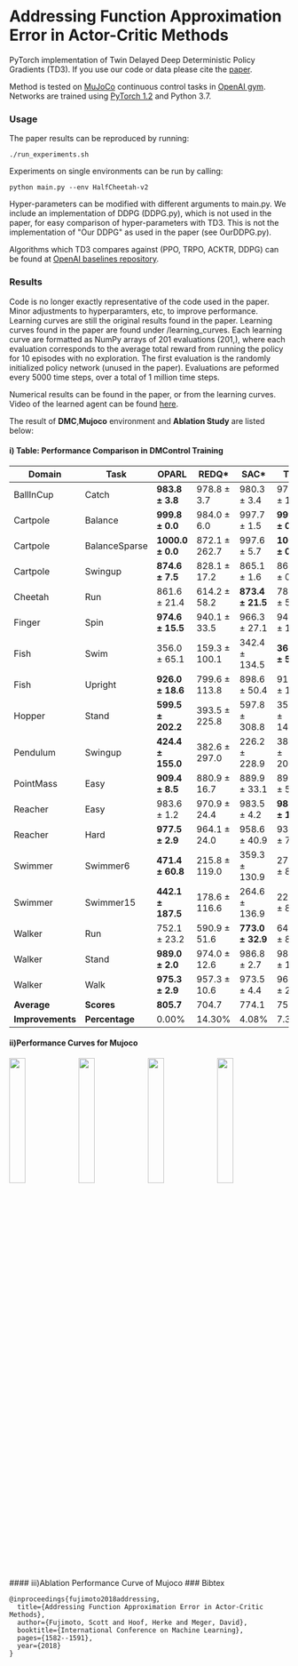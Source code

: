 # Addressing Function Approximation Error in Actor-Critic Methods

PyTorch implementation of Twin Delayed Deep Deterministic Policy Gradients (TD3). If you use our code or data please cite the [paper](https://arxiv.org/abs/1802.09477).

Method is tested on [MuJoCo](http://www.mujoco.org/) continuous control tasks in [OpenAI gym](https://github.com/openai/gym). 
Networks are trained using [PyTorch 1.2](https://github.com/pytorch/pytorch) and Python 3.7. 

### Usage
The paper results can be reproduced by running:
```
./run_experiments.sh
```
Experiments on single environments can be run by calling:
```
python main.py --env HalfCheetah-v2
```

Hyper-parameters can be modified with different arguments to main.py. We include an implementation of DDPG (DDPG.py), which is not used in the paper, for easy comparison of hyper-parameters with TD3. This is not the implementation of "Our DDPG" as used in the paper (see OurDDPG.py). 

Algorithms which TD3 compares against (PPO, TRPO, ACKTR, DDPG) can be found at [OpenAI baselines repository](https://github.com/openai/baselines). 

### Results
Code is no longer exactly representative of the code used in the paper. Minor adjustments to hyperparamters, etc, to improve performance. Learning curves are still the original results found in the paper.
Learning curves found in the paper are found under /learning_curves. Each learning curve are formatted as NumPy arrays of 201 evaluations (201,), where each evaluation corresponds to the average total reward from running the policy for 10 episodes with no exploration. The first evaluation is the randomly initialized policy network (unused in the paper). Evaluations are peformed every 5000 time steps, over a total of 1 million time steps. 

Numerical results can be found in the paper, or from the learning curves. Video of the learned agent can be found [here](https://youtu.be/x33Vw-6vzso). 

The result of **DMC**,**Mujoco** environment and **Ablation Study** are listed below:

#### i) Table: Performance Comparison in DMControl Training

| **Domain**   | **Task**       | **OPARL**          | **REDQ***       | **SAC***        | **TD3**        |
|--------------|----------------|--------------------|-----------------|-----------------|----------------|
| BallInCup    | Catch          | **983.8 ± 3.8**    | 978.8 ± 3.7     | 980.3 ± 3.4     | 979.2 ± 1.0    |
| Cartpole     | Balance        | **999.8 ± 0.0**    | 984.0 ± 6.0     | 997.7 ± 1.5     | **999.8 ± 0.0**|
| Cartpole     | BalanceSparse  | **1000.0 ± 0.0**   | 872.1 ± 262.7   | 997.6 ± 5.7     | **1000.0 ± 0.0**|
| Cartpole     | Swingup        | **874.6 ± 7.5**    | 828.1 ± 17.2    | 865.1 ± 1.6     | 865.9 ± 0.8    |
| Cheetah      | Run            | 861.6 ± 21.4       | 614.2 ± 58.2    | **873.4 ± 21.5**| 788.7 ± 50.9   |
| Finger       | Spin           | **974.6 ± 15.5**   | 940.1 ± 33.5    | 966.3 ± 27.1    | 949.0 ± 16.2   |
| Fish         | Swim           | 356.0 ± 65.1       | 159.3 ± 100.1   | 342.4 ± 134.5   | **367.4 ± 59.8**|
| Fish         | Upright        | **926.0 ± 18.6**   | 799.6 ± 113.8   | 898.6 ± 50.4    | 913.0 ± 14.6   |
| Hopper       | Stand          | **599.5 ± 202.2**  | 393.5 ± 225.8   | 597.8 ± 308.8   | 354.4 ± 149.9  |
| Pendulum     | Swingup        | **424.4 ± 155.0**  | 382.6 ± 297.0   | 226.2 ± 228.9   | 382.6 ± 209.3  |
| PointMass    | Easy           | **909.4 ± 8.5**    | 880.9 ± 16.7    | 889.9 ± 33.1    | 892.5 ± 5.2    |
| Reacher      | Easy           | 983.6 ± 1.2        | 970.9 ± 24.4    | 983.5 ± 4.2     | **983.8 ± 1.2**|
| Reacher      | Hard           | **977.5 ± 2.9**    | 964.1 ± 24.0    | 958.6 ± 40.9    | 934.1 ± 71.2   |
| Swimmer      | Swimmer6       | **471.4 ± 60.8**   | 215.8 ± 119.0   | 359.3 ± 130.9   | 275.6 ± 84.9   |
| Swimmer      | Swimmer15      | **442.1 ± 187.5**  | 178.6 ± 116.6   | 264.6 ± 136.9   | 220.4 ± 82.3   |
| Walker       | Run            | 752.1 ± 23.2       | 590.9 ± 51.6    | **773.0 ± 32.9**| 649.3 ± 82.9   |
| Walker       | Stand          | **989.0 ± 2.0**    | 974.0 ± 12.6    | 986.8 ± 2.7     | 984.5 ± 1.3    |
| Walker       | Walk           | **975.3 ± 2.9**    | 957.3 ± 10.6    | 973.5 ± 4.4     | 969.2 ± 2.1    |
| **Average**  | **Scores**     | **805.7**          | 704.7           | 774.1           | 750.5          |
| **Improvements** | **Percentage** | 0.00%           | 14.30%          | 4.08%           | 7.36%          |

#### ii)Performance Curves for Mujoco
<img src="img/mojuco-ant_1.pdf" style="width: 24%;" />
<img src="img/mojuco-hopper_1.pdf" style="width: 24%;" />
<img src="img/mojuco-humanoid_1.pdf" style="width: 24%;" />
<img src="img/mojuco-walker_1.pdf" style="width: 24%;" />
#### iii)Ablation Performance Curve of Mujoco
### Bibtex

```
@inproceedings{fujimoto2018addressing,
  title={Addressing Function Approximation Error in Actor-Critic Methods},
  author={Fujimoto, Scott and Hoof, Herke and Meger, David},
  booktitle={International Conference on Machine Learning},
  pages={1582--1591},
  year={2018}
}
```

